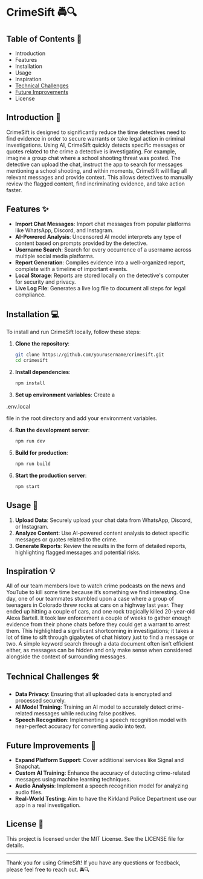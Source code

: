 # CrimeSift 🚔🔍

## Table of Contents 📑
- Introduction
- Features
- Installation
- Usage
- Inspiration
- [Technical Challenges](#technical-challenges)
- [Future Improvements](#future-improvements)
- License

## Introduction 📝
CrimeSift is designed to significantly reduce the time detectives need to find evidence in order to secure warrants or take legal action in criminal investigations. Using AI, CrimeSift quickly detects specific messages or quotes related to the crime a detective is investigating. For example, imagine a group chat where a school shooting threat was posted. The detective can upload the chat, instruct the app to search for messages mentioning a school shooting, and within moments, CrimeSift will flag all relevant messages and provide context. This allows detectives to manually review the flagged content, find incriminating evidence, and take action faster.

## Features ✨
- **Import Chat Messages**: Import chat messages from popular platforms like WhatsApp, Discord, and Instagram.
- **AI-Powered Analysis**: Uncensored AI model interprets any type of content based on prompts provided by the detective.
- **Username Search**: Search for every occurrence of a username across multiple social media platforms.
- **Report Generation**: Compiles evidence into a well-organized report, complete with a timeline of important events.
- **Local Storage**: Reports are stored locally on the detective's computer for security and privacy.
- **Live Log File**: Generates a live log file to document all steps for legal compliance.

## Installation 💻
To install and run CrimeSift locally, follow these steps:

1. **Clone the repository**:
    ```sh
    git clone https://github.com/yourusername/crimesift.git
    cd crimesift
    ```

2. **Install dependencies**:
    ```sh
    npm install
    ```

3. **Set up environment variables**:
    Create a 

.env.local

 file in the root directory and add your environment variables.

4. **Run the development server**:
    ```sh
    npm run dev
    ```

5. **Build for production**:
    ```sh
    npm run build
    ```

6. **Start the production server**:
    ```sh
    npm start
    ```

## Usage 📂
1. **Upload Data**: Securely upload your chat data from WhatsApp, Discord, or Instagram.
2. **Analyze Content**: Use AI-powered content analysis to detect specific messages or quotes related to the crime.
3. **Generate Reports**: Review the results in the form of detailed reports, highlighting flagged messages and potential risks.

## Inspiration 💡
All of our team members love to watch crime podcasts on the news and YouTube to kill some time because it’s something we find interesting. One day, one of our teammates stumbled upon a case where a group of teenagers in Colorado threw rocks at cars on a highway last year. They ended up hitting a couple of cars, and one rock tragically killed 20-year-old Alexa Bartell. It took law enforcement a couple of weeks to gather enough evidence from their phone chats before they could get a warrant to arrest them. This highlighted a significant shortcoming in investigations; it takes a lot of time to sift through gigabytes of chat history just to find a message or two. A simple keyword search through a data document often isn’t efficient either, as messages can be hidden and only make sense when considered alongside the context of surrounding messages.

## Technical Challenges 🛠️
- **Data Privacy**: Ensuring that all uploaded data is encrypted and processed securely.
- **AI Model Training**: Training an AI model to accurately detect crime-related messages while reducing false positives.
- **Speech Recognition**: Implementing a speech recognition model with near-perfect accuracy for converting audio into text.

## Future Improvements 🚀
- **Expand Platform Support**: Cover additional services like Signal and Snapchat.
- **Custom AI Training**: Enhance the accuracy of detecting crime-related messages using machine learning techniques.
- **Audio Analysis**: Implement a speech recognition model for analyzing audio files.
- **Real-World Testing**: Aim to have the Kirkland Police Department use our app in a real investigation.

## License 📜
This project is licensed under the MIT License. See the LICENSE file for details.

---

Thank you for using CrimeSift! If you have any questions or feedback, please feel free to reach out. 🚔🔍
